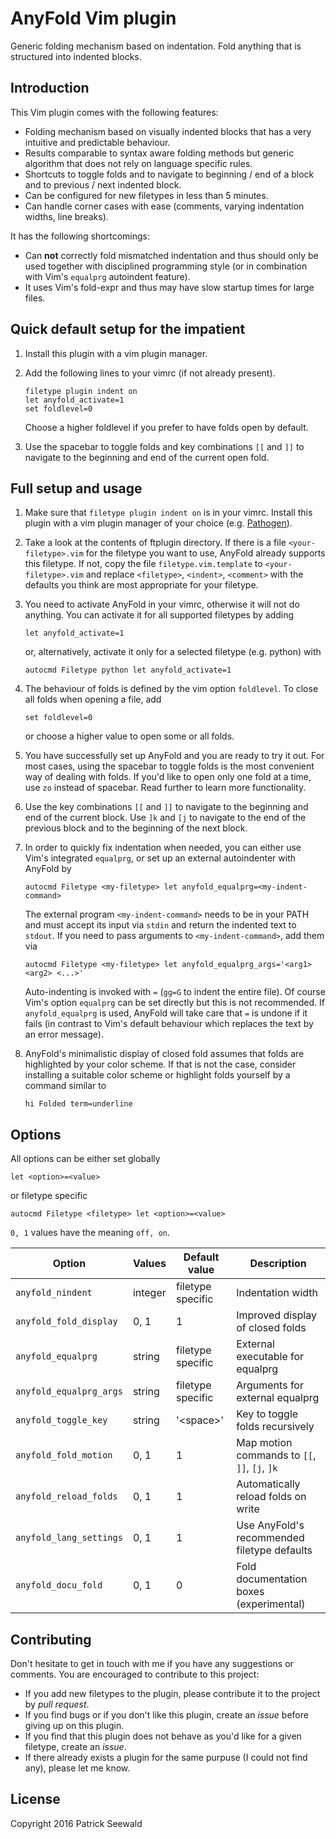 # AnyFold Vim plugin

Generic folding mechanism based on indentation. Fold anything that is structured into indented blocks.


## Introduction

This Vim plugin comes with the following features:
* Folding mechanism based on visually indented blocks that has a very intuitive and predictable behaviour.
* Results comparable to syntax aware folding methods but generic algorithm that does not rely on language specific rules.
* Shortcuts to toggle folds and to navigate to beginning / end of a block and to previous / next indented block.
* Can be configured for new filetypes in less than 5 minutes.
* Can handle corner cases with ease (comments, varying indentation widths, line breaks).

It has the following shortcomings:
* Can **not** correctly fold mismatched indentation and thus should only be used together with disciplined programming style (or in combination with Vim's `equalprg` autoindent feature).
* It uses Vim's fold-expr and thus may have slow startup times for large files.


## Quick default setup for the impatient

1. Install this plugin with a vim plugin manager.
2. Add the following lines to your vimrc (if not already present).

    ```vim
    filetype plugin indent on
    let anyfold_activate=1
    set foldlevel=0
    ```

    Choose a higher foldlevel if you prefer to have folds open by default.
3.  Use the spacebar to toggle folds and key combinations `[[` and `]]` to navigate to the beginning and end of the current open fold.


## Full setup and usage

1. Make sure that `filetype plugin indent on` is in your vimrc. Install this plugin with a vim plugin manager of your choice (e.g. [Pathogen](https://github.com/tpope/vim-pathogen)).
2. Take a look at the contents of ftplugin directory. If there is a file `<your-filetype>.vim` for the filetype you want to use, AnyFold already supports this filetype. If not, copy the file `filetype.vim.template` to `<your-filetype>.vim` and replace `<filetype>`, `<indent>`, `<comment>` with the defaults you think are most appropriate for your filetype.
3. You need to activate AnyFold in your vimrc, otherwise it will not do anything. You can activate it for all supported filetypes by adding

    ```vim
    let anyfold_activate=1
    ```

    or, alternatively, activate it only for a selected filetype (e.g. python) with

    ```vim
    autocmd Filetype python let anyfold_activate=1
    ```

4. The behaviour of folds is defined by the vim option `foldlevel`. To close all folds when opening a file, add

    ```vim
    set foldlevel=0
    ```

    or choose a higher value to open some or all folds.
5. You have successfully set up AnyFold and you are ready to try it out. For most cases, using the spacebar to toggle folds is the most convenient way of dealing with folds. If you'd like to open only one fold at a time, use `zo` instead of spacebar. Read further to learn more functionality.
6. Use the key combinations `[[` and `]]` to navigate to the beginning and end of the current block. Use `]k` and `[j` to navigate to the end of the previous block and to the beginning of the next block.
7. In order to quickly fix indentation when needed, you can either use Vim's integrated `equalprg`, or set up an external autoindenter with AnyFold by

    ```vim
    autocmd Filetype <my-filetype> let anyfold_equalprg=<my-indent-command>
    ```

    The external program `<my-indent-command>` needs to be in your PATH and must accept its input via `stdin` and return the indented text to `stdout`.
    If you need to pass arguments to `<my-indent-command>`, add them via

    ```vim
    autocmd Filetype <my-filetype> let anyfold_equalprg_args='<arg1> <arg2> <...>'
    ```

    Auto-indenting is invoked with `=` (`gg=G` to indent the entire file). Of course Vim's option `equalprg` can be set directly but this is not recommended. If `anyfold_equalprg` is used, AnyFold will take care that `=` is undone if it fails (in contrast to Vim's default behaviour which replaces the text by an error message).
8. AnyFold's minimalistic display of closed fold assumes that folds are highlighted by your color scheme. If that is not the case, consider installing a suitable color scheme or highlight folds yourself by a command similar to

    ```vim
    hi Folded term=underline
    ```


## Options

All options can be either set globally

```vim
let <option>=<value>
```

or filetype specific

```vim
autocmd Filetype <filetype> let <option>=<value>
```

`0, 1` values have the meaning `off, on`.

Option | Values | Default value |  Description
------ | -------------- | ------------- | ------------
`anyfold_nindent` | integer | filetype specific | Indentation width
`anyfold_fold_display` | 0, 1 | 1 | Improved display of closed folds
`anyfold_equalprg` | string | filetype specific | External executable for equalprg
`anyfold_equalprg_args` | string | filetype specific | Arguments for external equalprg
`anyfold_toggle_key` | string | '\<space\>' | Key to toggle folds recursively
`anyfold_fold_motion` | 0, 1 | 1 | Map motion commands to `[[`, `]]`, `[j`, `]k`
`anyfold_reload_folds` | 0, 1 | 1 | Automatically reload folds on write
`anyfold_lang_settings` | 0, 1 |  1  | Use AnyFold's recommended filetype defaults
`anyfold_docu_fold` | 0, 1 | 0 | Fold documentation boxes (experimental)

## Contributing

Don't hesitate to get in touch with me if you have any suggestions or comments. You are encouraged to contribute to this project:
* If you add new filetypes to the plugin, please contribute it to the project by *pull request*.
* If you find bugs or if you don't like this plugin, create an *issue* before giving up on this plugin.
* If you find that this plugin does not behave as you'd like for a given filetype, create an *issue*.
* If there already exists a plugin for the same purpuse (I could not find any), please let me know.


## License

Copyright 2016 Patrick Seewald
